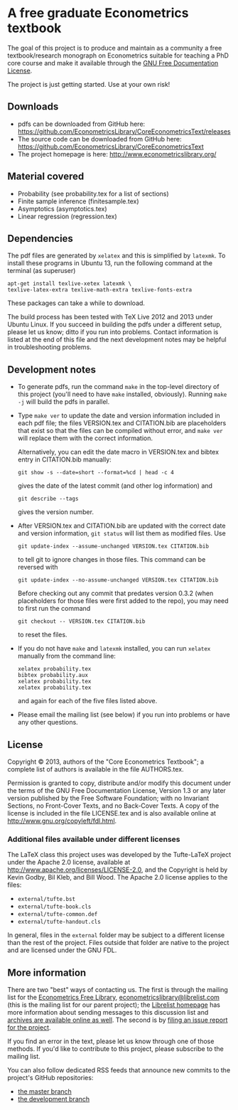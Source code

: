 A free graduate Econometrics textbook
=====================================

The goal of this project is to produce and maintain as a community a
free textbook/research monograph on Econometrics suitable for teaching
a PhD core course and make it available through the
[GNU Free Documentation License](http://www.gnu.org/copyleft/fdl.html).

The project is just getting started. Use at your own risk!

Downloads
---------

* pdfs can be downloaded from GitHub here:
  <https://github.com/EconometricsLibrary/CoreEconometricsText/releases>
* The source code can be downloaded from GitHub here:
  <https://github.com/EconometricsLibrary/CoreEconometricsText>
* The project homepage is here:
  <http://www.econometricslibrary.org/>

Material covered
----------------

* Probability (see probability.tex for a list of sections)
* Finite sample inference (finitesample.tex)
* Asymptotics (asymptotics.tex)
* Linear regression (regression.tex)

Dependencies
------------

The pdf files are generated by `xelatex` and this is simplified by
`latexmk`.  To install these programs in Ubuntu 13, run the following
command at the terminal (as superuser)

    apt-get install texlive-xetex latexmk \
    texlive-latex-extra texlive-math-extra texlive-fonts-extra

These packages can take a while to download.

The build process has been tested with TeX Live 2012 and 2013 under
Ubuntu Linux.  If you succeed in building the pdfs under a different
setup, please let us know; ditto if you run into problems.  Contact
information is listed at the end of this file and the next development
notes may be helpful in troubleshooting problems.

Development notes
-----------------

* To generate pdfs, run the command `make` in the top-level directory
  of this project (you'll need to have `make` installed, obviously).
  Running `make -j` will build the pdfs in parallel.

* Type `make ver` to update the date and version information included
  in each pdf file; the files VERSION.tex and CITATION.bib are
  placeholders that exist so that the files can be compiled without
  error, and `make ver` will replace them with the correct information.

  Alternatively, you can edit the date macro in VERSION.tex and bibtex
  entry in CITATION.bib manually:

      git show -s --date=short --format=%cd | head -c 4

  gives the date of the latest commit (and other log information) and 

      git describe --tags

  gives the version number.

* After VERSION.tex and CITATION.bib are updated with the correct date
  and version information, `git status` will list them as modified
  files.  Use

      git update-index --assume-unchanged VERSION.tex CITATION.bib

  to tell git to ignore changes in those files.  This command can be
  reversed with

      git update-index --no-assume-unchanged VERSION.tex CITATION.bib

  Before checking out any commit that predates version 0.3.2 (when
  placeholders for those files were first added to the repo), you may
  need to first run the command

      git checkout -- VERSION.tex CITATION.bib

  to reset the files.

* If you do not have `make` and `latexmk` installed, you can run
  `xelatex` manually from the command line:

      xelatex probability.tex
      bibtex probability.aux
      xelatex probability.tex
      xelatex probability.tex

  and again for each of the five files listed above.

* Please email the mailing list (see below) if you run into problems
  or have any other questions.

License
-------

Copyright © 2013, authors of the "Core Econometrics Textbook"; a
complete list of authors is available in the file AUTHORS.tex.

Permission is granted to copy, distribute and/or modify this document
under the terms of the GNU Free Documentation License, Version 1.3 or
any later version published by the Free Software Foundation; with no
Invariant Sections, no Front-Cover Texts, and no Back-Cover Texts.  A
copy of the license is included in the file LICENSE.tex and is also
available online at <http://www.gnu.org/copyleft/fdl.html>.

### Additional files available under different licenses

The LaTeX class this project uses was developed by the Tufte-LaTeX
project under the Apache 2.0 license, available at
<http://www.apache.org/licenses/LICENSE-2.0>, and the Copyright is
held by Kevin Godby, Bil Kleb, and Bill Wood.  The Apache 2.0 license
applies to the files:

* `external/tufte.bst`
* `external/tufte-book.cls`
* `external/tufte-common.def`
* `external/tufte-handout.cls`

In general, files in the `external` folder may be subject to a
different license than the rest of the project.  Files outside that
folder are native to the project and are licensed under the GNU FDL.

More information
----------------

There are two "best" ways of contacting us.  The first is through the
mailing list for the [Econometrics Free
Library](http://www.econometricslibrary.org),
<econometricslibrary@librelist.com> (this is the mailing list for our
parent project); the [Librelist homepage](http://librelist.com/) has
more information about sending messages to this discussion list and
[archives are available online as
well](http://librelist.com/browser/econometricslibrary/).  The second
is by [filing an issue report for the
project](https://github.com/EconometricsLibrary/GraduateText/issues/new).

If you find an error in the text, please let us know through one of
those methods.  If you'd like to contribute to this project, please
subscribe to the mailing list.

You can also follow dedicated RSS feeds that announce new commits to
the project's GitHub repositories:
* [the master branch](https://github.com/EconometricsLibrary/CoreEconometricsText/commits/master.atom)
* [the development branch](https://github.com/EconometricsLibrary/CoreEconometricsText/commits/dev.atom)
